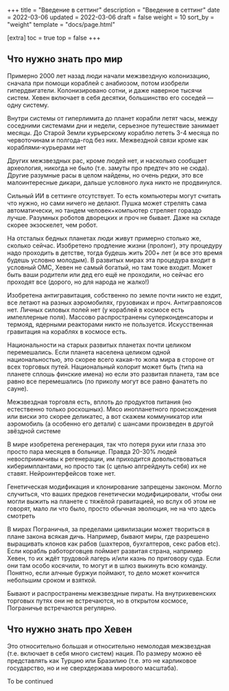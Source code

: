+++
title = "Введение в сеттинг"
description = "Введение в сеттинг"
date = 2022-03-06
updated = 2022-03-06
draft = false
weight = 10
sort_by = "weight"
template = "docs/page.html"

[extra]
toc = true
top = false
+++

## Что нужно знать про мир
Примерно 2000 лет назад люди начали межзвездную колонизацию, сначала при помощи кораблей с анабиозом, потом изобрели гипердвигатели. Колонизировано сотни, и даже наверное тысячи систем. Хевен включает в себя десятки, большинство его соседей — одну систему.

Внутри системы от гиперлимита до планет корабли летят часы, между соседними системами дни и недели, серьезное путешествие занимает месяцы. До Старой Земли курьерскому кораблю лететь 3-4 месяца по червоточинам и полгода-год без них. Межвездной связи кроме как кораблями-курьерами нет

Других межзвездных рас, кроме людей нет, и насколько сообщает археология, никогда не было (т.е. замуты про предтеч это не сюда). Другие разумные расы в целом найдены, но очень редки, это все малоинтересные дикари, дальше условного лука никто не продвинулся.

Сильный ИИ в сеттинге отсутствует. То есть компьютеры могут считать что нужно, но сами ничего не делают. Пушка может стрелять сама автоматически, но тандем человек+компьютер стреляет гораздо лучше. Разумных роботов дворецких и проч не бывает. Даже на складе скорее экзоскелет, чем робот.

На отсталых бедных планетах люди живут примерно столько же, сколько сейчас. Изобретено продление жизни (пролонг), эту процедуру надо проходить в детстве, тогда будешь жить 200+ лет (и все это время будешь условно молодым). В развитых мирах эта процедура входит в условный ОМС, Хевен не самый богатый, но там тоже входит. Может быть ваши родители или дед его ещё не проходили, но сейчас его проходят все (дорого, но для народа не жалко!)

Изобретена антигравитация, собственно по земле почти никто не ездит, все летают на разных аэромобилях, грузовиках и проч. Антигравпоясов нет. Личных силовых полей нет (у кораблей в космосе есть импеллерные поля). Массово распространены суперконденсаторы и термояд, ядерными реакторами никто не пользуется.
Искусственная гравитация на кораблях в космосе есть.

Национальности на старых развитых планетах почти целиком перемешались. Если планета населена целиком одной национальностью, это скорее всего какая-то жопа мира в стороне от всех торговых путей. Национальный колорит может быть (типа на планете сплошь финские имена) но если это развитая планета, там все равно все перемешались (по приколу могут все равно фанатеть по сауне).

Межзвездная торговля есть, вплоть до продуктов питания (но естественно только роскошных). Мясо инопланетного происхождения или виски это скорее деликатес, а вот скажем коммуникатор или аэромобиль (а особенно его детали) с шансами произведен в другой звёздной системе

В мире изобретена регенерация, так что потеря руки или глаза это просто пара месяцев в больнице. Правда 20-30% людей невосприимчивы к регенерации, им приходится довольствоваться киберимплантами, но просто так (с целью апгрейднуть себя) их не ставят. Нейроинтерфейсов тоже нет.

Генетическая модификация и клонирование запрещены законом. Могло случиться, что ваших предков генетически модифицировали, чтобы они могли выжить на планете с тяжёлой гравитацией, но вслух об этом не говорят, мало ли что было, просто обычная эволюция, не на что здесь смотреть

В мирах Пограничья, за пределами цивилизации может твориться в плане закона всякая дичь. Например, бывают миры, где разрешено выращивать клонов как рабов (шахтеров, бухгалтеров, секс рабов etc).
Если корабль работорговцев поймает развитая страна, например Хевен, то их ждёт трудовой лагерь и/или казнь по приговору суда. Если они там особо косячили, то могут и в шлюз выкинуть всю команду. 
Понятно, если алчные буржуи поймают, то дело может кончится небольшим сроком и взяткой.

Бывают и распространены межзвездные пираты. На внутрихевенских торговых путях они не встречаются, но в открытом космосе, Пограничье встречаются регулярно.

## Что нужно знать про Хевен
Это относительно большая и относительно немолодая межзвездная (т.е. включает в себя много систем) нация. По размеру можно её представлять как Турцию или Бразилию (т.е. это не карликовое государство, но и не сверхдержава мирового масштаба).

To be continued
